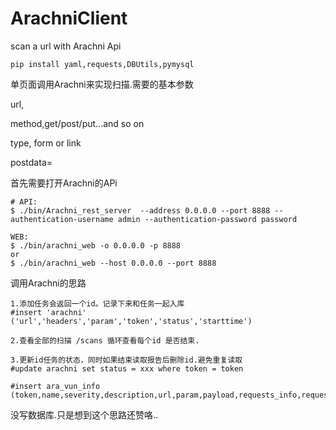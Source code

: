 # ArachniClient
scan a url with Arachni Api
```
pip install yaml,requests,DBUtils,pymysql
```
单页面调用Arachni来实现扫描.需要的基本参数

url,

method,get/post/put...and so on

type, form or link

postdata=

首先需要打开Arachni的APi
```
# API:
$ ./bin/Arachni_rest_server  --address 0.0.0.0 --port 8888 --authentication-username admin --authentication-password password

WEB:
$ ./bin/arachni_web -o 0.0.0.0 -p 8888
or
$ ./bin/arachni_web --host 0.0.0.0 --port 8888
```

调用Arachni的思路
```
1.添加任务会返回一个id。记录下来和任务一起入库
#insert 'arachni' ('url','headers','param','token','status','starttime')

2.查看全部的扫描 /scans 循环查看每个id 是否结束.

3.更新id任务的状态，同时如果结束读取报告后删除id.避免重复读取
#update arachni set status = xxx where token = token

#insert ara_vun_info (token,name,severity,description,url,param,payload,requests_info,request_headers,response_headers,response_content,time)

```

没写数据库.只是想到这个思路还赞咯..
